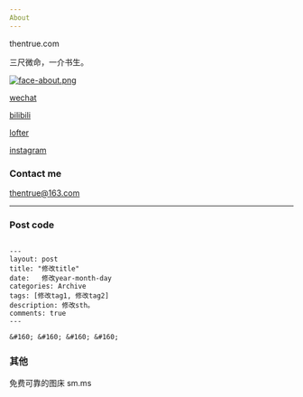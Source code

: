 ```yaml
---
About
---
```


thentrue.com

三尺微命，一介书生。

[![face-about.png](https://i.loli.net/2018/07/20/5b5189a0488a6.png)](https://i.loli.net/2018/07/20/5b5189a0488a6.png)

[wechat](http://mp.weixin.qq.com/s?__biz=MzIxMTM4NTM0Nw==&mid=100000158&idx=1&sn=12798a7383a2b5033d79bb485d12d381&chksm=17576cf22020e5e4641ae4716701ce117e87418e7cb019c6f026a1a2457840164267687ebff3#rd)

[bilibili](https://space.bilibili.com/5041218/#/)

[lofter](http://thentrue.lofter.com)

[instagram](https://www.instagram.com/thentrue001/)


### Contact me

[thentrue@163.com](mailto:thentrue@163.com)

---

### Post code

```

---
layout: post
title: "修改title"
date:   修改year-month-day
categories: Archive
tags: [修改tag1, 修改tag2]
description: 修改sth。
comments: true
---

&#160; &#160; &#160; &#160;

```

### 其他

免费可靠的图床 sm.ms
